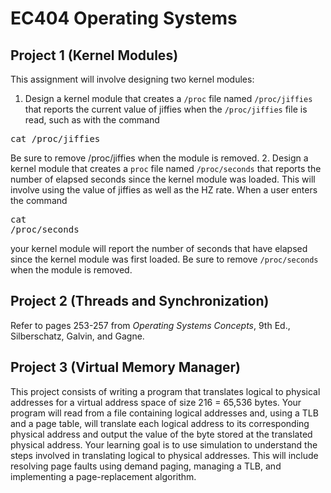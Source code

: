 # EC404 Operating Systems

## Project 1 (Kernel Modules)

This assignment will involve designing two kernel modules:
1. Design a kernel module that creates a `/proc` file named `/proc/jiffies` that reports the current value of jiffies when the `/proc/jiffies` file is read, such as with the command
<pre>cat /proc/jiffies</pre>
Be sure to remove /proc/jiffies when the module is removed.
2. Design a kernel module that creates a `proc` file named `/proc/seconds` that reports the number of elapsed seconds since the kernel module was loaded. This will involve using the value of jiffies as well as the HZ rate. When a user enters the command <pre>cat /proc/seconds</pre> your kernel module will report the number of seconds that have elapsed since the kernel module was first loaded. Be sure to remove `/proc/seconds` when the module is removed.

## Project 2 (Threads and Synchronization)

Refer to pages 253-257 from *Operating Systems Concepts*, 9th Ed., Silberschatz, Galvin, and Gagne.

## Project 3 (Virtual Memory Manager)

This project consists of writing a program that translates logical to physical addresses for a virtual address space of size 216 = 65,536 bytes. Your program will read from a file containing logical addresses and, using a TLB and a page table, will translate each logical address to its corresponding physical address and output the value of the byte stored at the translated physical address. Your learning goal is to use simulation to understand the steps involved in translating logical to physical addresses. This will include resolving page faults using demand paging, managing a TLB, and implementing a page-replacement algorithm.
